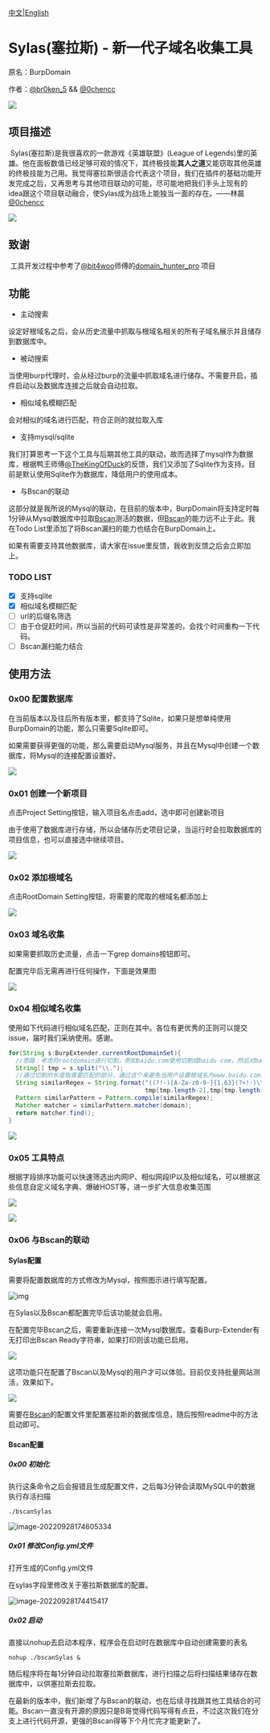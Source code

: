 [中文](./README.md)|[English](./README_en.md)

# Sylas(塞拉斯) - 新一代子域名收集工具

原名：BurpDomain

作者：[@br0ken_5](https://github.com/broken5) && [@0chencc](https://github.com/0chencc)

![](img/index.png)

## 项目描述

​	Sylas(塞拉斯)是我很喜欢的一款游戏《英雄联盟》(League of Legends)里的英雄。他在面板数值已经足够可观的情况下，其终极技能**其人之道**又能窃取其他英雄的终极技能为己用。我觉得塞拉斯很适合代表这个项目，我们在插件的基础功能开发完成之后，又再思考与其他项目联动的可能，尽可能地把我们手头上现有的idea跟这个项目联动融合，使Sylas成为战场上能独当一面的存在。——林晨[@0chencc](https://github.com/0chencc)

![](img/Sylas.jpeg)

## 致谢

​	工具开发过程中参考了[@bit4woo](https://github.com/bit4woo)师傅的[domain_hunter_pro](https://github.com/bit4woo/domain_hunter_pro) 项目

## 功能

* 主动搜索

设定好根域名之后，会从历史流量中抓取与根域名相关的所有子域名展示并且储存到数据库中。

* 被动搜索

当使用burp代理时，会从经过burp的流量中抓取域名进行储存。不需要开启，插件启动以及数据库连接之后就会自动拉取。

* 相似域名模糊匹配

会对相似的域名进行匹配，符合正则的就拉取入库

* 支持mysql/sqlite

我们打算思考一下这个工具与后期其他工具的联动，故而选择了mysql作为数据库，根据鸭王师傅[@TheKingOfDuck](https://github.com/TheKingOfDuck)的反馈，我们又添加了Sqlite作为支持。目前是默认使用Sqlite作为数据库，降低用户的使用成本。

* 与Bscan的联动

这部分就是我所说的Mysql的联动，在目前的版本中，BurpDomain将支持定时每1分钟从Mysql数据库中拉取[Bscan](https://github.com/broken5/bscan/tree/sylas)测活的数据，但[Bscan](https://github.com/broken5/bscan/tree/sylas)的能力远不止于此。我在Todo List里添加了将Bscan漏扫的能力也结合在BurpDomain上。

如果有需要支持其他数据库，请大家在issue里反馈，我收到反馈之后会立即加上。

### TODO LIST

- [x] 支持sqlite
- [x] 相似域名模糊匹配
- [ ] url的后缀名筛选
- [ ] 由于仓促赶时间，所以当前的代码可读性是非常差的，会找个时间重构一下代码。
- [ ] Bscan漏扫能力结合

## 使用方法

### 0x00 配置数据库

在当前版本以及往后所有版本里，都支持了Sqlite，如果只是想单纯使用BurpDomain的功能，那么只需要Sqlite即可。

如果需要获得更强的功能，那么需要启动Mysql服务，并且在Mysql中创建一个数据库，将Mysql的连接配置设置好。

![](img/databaseSetting.png)

### 0x01 创建一个新项目

点击Project Setting按钮，输入项目名点击add，选中即可创建新项目

由于使用了数据库进行存储，所以会储存历史项目记录，当运行时会拉取数据库的项目信息，也可以直接选中继续项目。

![](img/addProject.png)

### 0x02 添加根域名

点击RootDomain Setting按钮，将需要的爬取的根域名都添加上

![](img/addRootDomain.png)

### 0x03 域名收集

如果需要抓取历史流量，点击一下grep domains按钮即可。

配置完毕后无需再进行任何操作，下面是效果图

![](img/passiveCollection.png)

### 0x04 相似域名收集

使用如下代码进行相似域名匹配，正则在其中。各位有更优秀的正则可以提交issue，届时我们采纳使用。感谢。

```java
for(String s:BurpExtender.currentRootDomainSet){
  //思路：考虑将rootdomain进行切割，例如baidu.com使用切割成baidu com，然后对baidu进行相似度匹配
  String[] tmp = s.split("\\.");
  //通过切割的长度取需要匹配的部分，通过这个来避免当用户设置根域名为www.baidu.com的时候，会匹配成www,baidu的问题，目前直接取baidu,com
  String similarRegex = String.format("((?!-)[A-Za-z0-9-]{1,63}(?<!-)\\.)*(?!-)[A-Za-z0-9-]{0,63}%s[A-Za-z0-9-]{0,63}(?<!-)\\.%s",
                                      tmp[tmp.length-2],tmp[tmp.length-1]);
  Pattern similarPattern = Pattern.compile(similarRegex);
  Matcher matcher = similarPattern.matcher(domain);
  return matcher.find();
}
```

![](img/similarDomain.png)

### 0x05 工具特点

根据字段排序功能可以快速筛选出内网IP、相似网段IP以及相似域名，可以根据这些信息自定义域名字典、爆破HOST等，进一步扩大信息收集范围

![](img/features1.png)

![](img/features2.png)

### 0x06 与Bscan的联动

#### Sylas配置

需要将配置数据库的方式修改为Mysql，按照图示进行填写配置。

![img](img/MyslqSetting.png)

在Sylas以及Bscan都配置完毕后该功能就会启用。

在配置完毕Bscan之后，需要重新连接一次Mysql数据库。查看Burp-Extender有无打印出Bscan Ready字符串，如果打印则该功能已启用。

![](img/bscanReady.png)

这项功能只在配置了Bscan以及Mysql的用户才可以体验。目前仅支持批量网站测活，效果如下。

![](img/BscanDomainAliveCheck.png)

需要在[Bscan](https://github.com/broken5/bscan/tree/sylas)的配置文件里配置塞拉斯的数据库信息，随后按照readme中的方法启动即可。



#### Bscan配置

##### 0x00 初始化

执行这条命令之后会报错且生成配置文件，之后每3分钟会读取MySQL中的数据执行存活扫描

```shell
./bscanSylas
```
![image-20220928174605334](img/bscanConfigure_1.png)



##### 0x01 修改Config.yml文件

打开生成的Config.yml文件

在sylas字段里修改关于塞拉斯数据库的配置。

![image-20220928174415417](img/bscanConfigure_2.png)

##### 0x02 启动

直接以nohup去启动本程序，程序会在启动时在数据库中自动创建需要的表名
```shell
nohup ./bscanSylas &
```
随后程序将在每1分钟自动拉取塞拉斯数据库，进行扫描之后将扫描结果储存在数据库中，以供塞拉斯去拉取。

在最新的版本中，我们新增了与Bscan的联动，也在后续寻找跟其他工具结合的可能。Bscan一直没有开源的原因只是B哥觉得代码写得有点丑，不过这次我们在分支上进行代码开源，更强的Bscan得等下个月忙完才能更新了。